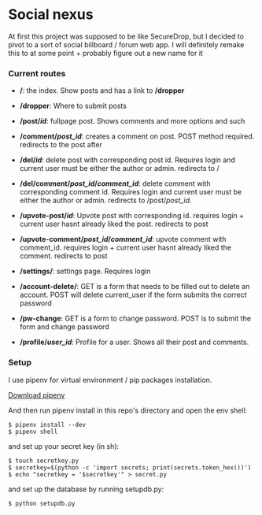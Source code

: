 # Social nexus  
 
At first this project was supposed to be like SecureDrop, but I decided to pivot to a sort of social billboard / forum web app. I will definitely remake this to at some point + probably figure out a new name for it

### Current routes 

* **/**: the index. Show posts and has a link to **/dropper**

* **/dropper**: Where to submit posts

* **/post/_id_**: fullpage post. Shows comments and more options and such

* **/comment/_post\_id_**: creates a comment on post. POST method required. redirects to the post after

* **/del/_id_**: delete post with corresponding post id. Requires login and current user must be either the author or admin. redirects to /

* **/del/comment/_post\_id_/_comment\_id_**: delete comment with corresponding comment id. Requires login and current user must be either the author or admin. redirects to /post/*post_id*. 

* **/upvote-post/_id_**: Upvote post with corresponding id. requires login + current user hasnt already liked the post. redirects to post

* **/upvote-comment/_post\_id_/_comment\_id_**: upvote comment with comment_id. requires login + current user hasnt already liked the comment. redirects to post

* **/settings/**: settings page. Requires login

* **/account-delete/**: GET is a form that needs to be filled out to delete an account. POST will delete current_user if the form submits the correct password

* **/pw-change**: GET is a form to change password. POST is to submit the form and change password

* **/profile/_user\_id_**: Profile for a user. Shows all their post and comments. 

### Setup

I use pipenv for virtual environment / pip packages installation.

[Download pipenv](https://pypi.org/project/pipenv/#installation)

And then run pipenv install in this repo's directory and open the env shell:

```
$ pipenv install --dev
$ pipenv shell
```

and set up your secret key (in sh):
```
$ touch secretkey.py
$ secretkey=$(python -c 'import secrets; print(secrets.token_hex())')
$ echo "secretkey = '$secretkey'" > secret.py
```
and set up the database by running setupdb.py:
```
$ python setupdb.py
```